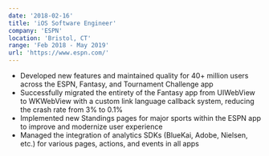 ```yaml
---
date: '2018-02-16'
title: 'iOS Software Engineer'
company: 'ESPN'
location: 'Bristol, CT'
range: 'Feb 2018 - May 2019'
url: 'https://www.espn.com/'
---
```


- Developed new features and maintained quality for 40+ million users across the ESPN, Fantasy, and Tournament Challenge app
- Successfully migrated the entirety of the Fantasy app from UIWebView to WKWebView with a custom link language callback system, reducing the crash rate from 3% to 0.1%
- Implemented new Standings pages for major sports within the ESPN app to improve and modernize user experience
- Managed the integration of analytics SDKs (BlueKai, Adobe, Nielsen, etc.) for various pages, actions, and events in all apps
